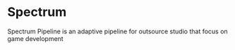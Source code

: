 # Spectrum
Spectrum Pipeline is an adaptive pipeline for outsource studio that focus on game development

